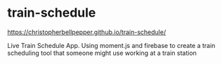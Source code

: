 # train-schedule

https://christopherbellpepper.github.io/train-schedule/

Live Train Schedule App.  Using moment.js and firebase to create a train scheduling tool that someone might use working at a train station
